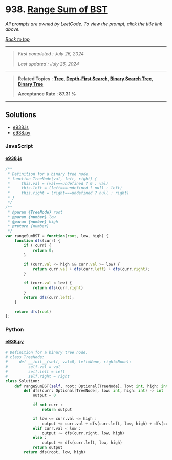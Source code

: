 # 938. [Range Sum of BST](<https://leetcode.com/problems/range-sum-of-bst>)

*All prompts are owned by LeetCode. To view the prompt, click the title link above.*

*[Back to top](<../README.md>)*

------

> *First completed : July 26, 2024*
>
> *Last updated : July 26, 2024*

------

> **Related Topics** : **[Tree](<by_topic/Tree.md>), [Depth-First Search](<by_topic/Depth-First Search.md>), [Binary Search Tree](<by_topic/Binary Search Tree.md>), [Binary Tree](<by_topic/Binary Tree.md>)**
>
> **Acceptance Rate** : **87.31 %**

------

## Solutions

- [e938.js](<../my-submissions/e938.js>)
- [e938.py](<../my-submissions/e938.py>)
### JavaScript
#### [e938.js](<../my-submissions/e938.js>)
```JavaScript
/**
 * Definition for a binary tree node.
 * function TreeNode(val, left, right) {
 *     this.val = (val===undefined ? 0 : val)
 *     this.left = (left===undefined ? null : left)
 *     this.right = (right===undefined ? null : right)
 * }
 */
/**
 * @param {TreeNode} root
 * @param {number} low
 * @param {number} high
 * @return {number}
 */
var rangeSumBST = function(root, low, high) {
    function dfs(curr) {
        if (!curr) {
            return 0;
        }

        if (curr.val <= high && curr.val >= low) {
            return curr.val + dfs(curr.left) + dfs(curr.right);
        }

        if (curr.val < low) {
            return dfs(curr.right)
        }
        return dfs(curr.left);
    }

    return dfs(root)
};
```

### Python
#### [e938.py](<../my-submissions/e938.py>)
```Python
# Definition for a binary tree node.
# class TreeNode:
#     def __init__(self, val=0, left=None, right=None):
#         self.val = val
#         self.left = left
#         self.right = right
class Solution:
    def rangeSumBST(self, root: Optional[TreeNode], low: int, high: int) -> int:
        def dfs(curr: Optional[TreeNode], low: int, high: int) -> int :
            output = 0

            if not curr :
                return output

            if low <= curr.val <= high :
                output += curr.val + dfs(curr.left, low, high) + dfs(curr.right, low, high)
            elif curr.val < low : 
                output += dfs(curr.right, low, high)
            else :
                output += dfs(curr.left, low, high)
            return output
        return dfs(root, low, high)
```

